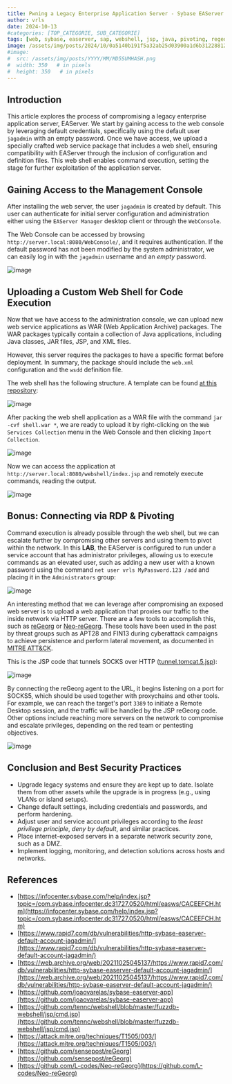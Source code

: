```yaml
---
title: Pwning a Legacy Enterprise Application Server - Sybase EAServer  
author: vrls
date: 2024-10-13  
#categories: [TOP_CATEGORIE, SUB_CATEGORIE]  
tags: [web, sybase, easerver, sap, webshell, jsp, java, pivoting, regeorg, neoregeorg, offensive, security, cybersecurity]  
image: /assets/img/posts/2024/10/0a5140b191f5a32ab25d03900a1d6b3122881205dccda363b45e6ed82385c2e0.png #og:image  
#image:  
#  src: /assets/img/posts/YYYY/MM/MD5SUMHASH.png  
#  width: 350   # in pixels  
#  height: 350   # in pixels  
---
```


<!-- 
<meta name="twitter:card" content="summary_large_image">
<meta property="twitter:domain" content="vrls.ws">
<meta property="twitter:url" content="https://vrls.ws/posts/2024/10/pwning-legacy-application-server-sybase-easerver-jaguar/">
<meta name="twitter:title" content="Pwning a Legacy Enterprise Application Server - Sybase EAServer">
<meta name="twitter:description" content="Personal blog about computer hacking & security">
<meta name="twitter:image" content="https://vrls.ws/assets/img/posts/2024/10/0a5140b191f5a32ab25d03900a1d6b3122881205dccda363b45e6ed82385c2e0.png">



![image](/assets/img/posts/2024/10/0a5140b191f5a32ab25d03900a1d6b3122881205dccda363b45e6ed82385c2e0.png) -->

## Introduction

This article explores the process of compromising a legacy enterprise application server, EAServer. We start by gaining access to the web console by leveraging default credentials, specifically using the default user `jagadmin` with an empty password. Once we have access, we upload a specially crafted web service package that includes a web shell, ensuring compatibility with EAServer through the inclusion of configuration and definition files. This web shell enables command execution, setting the stage for further exploitation of the application server.

## Gaining Access to the Management Console

After installing the web server, the user `jagadmin` is created by default. This user can authenticate for initial server configuration and administration either using the `EAServer Manager` desktop client or through the `WebConsole`.

The Web Console can be accessed by browsing `http://server.local:8080/WebConsole/`, and it requires authentication. If the default password has not been modified by the system administrator, we can easily log in with the `jagadmin` username and an *empty* password.

![image](/assets/img/posts/2024/10/c89e5691213f15db0877acf2472ff3940a971fe9db6f26bc66e6f428146e2853.png)

## Uploading a Custom Web Shell for Code Execution

Now that we have access to the administration console, we can upload new web service applications as WAR (Web Application Archive) packages. The WAR packages typically contain a collection of Java applications, including Java classes, JAR files, JSP, and XML files.

However, this server requires the packages to have a specific format before deployment. In summary, the package should include the `web.xml` configuration and the `wsdd` definition file.

The web shell has the following structure. A template can be found [at this repository](https://github.com/joaovarelas/sybase-easerver-app):

![image](/assets/img/posts/2024/10/9561b0ad43de5ff434d044db2c354756a0435c0b03edee769833c708cd1a6ecf.png)

After packing the web shell application as a WAR file with the command `jar -cvf shell.war *`, we are ready to upload it by right-clicking on the `Web Services Collection` menu in the Web Console and then clicking `Import Collection`.

![image](/assets/img/posts/2024/10/8497e3b4d2ad70c6c20044637b0b1468b17d91e86ac184caaed3c6eb77099bf1.png)

Now we can access the application at `http://server.local:8080/webshell/index.jsp` and remotely execute commands, reading the output.

![image](/assets/img/posts/2024/10/4853ad5f371596a1384a2d3d9be2b7b064471ddcfa082719f678c2fb9cc14f55.png)

## Bonus: Connecting via RDP & Pivoting

Command execution is already possible through the web shell, but we can escalate further by compromising other servers and using them to pivot within the network. In this **LAB**, the EAServer is configured to run under a service account that has administrator privileges, allowing us to execute commands as an elevated user, such as adding a new user with a known password using the command `net user vrls MyPassword.123 /add` and placing it in the `Administrators` group:

![image](/assets/img/posts/2024/10/73857264ee2ca81b9326c87f33dbea04f4b05c54ac4cce6b6bd9ca826097b7d2.png)

An interesting method that we can leverage after compromising an exposed web server is to upload a web application that proxies our traffic to the inside network via HTTP server. There are a few tools to accomplish this, such as [reGeorg](https://github.com/sensepost/reGeorg) or [Neo-reGeorg](https://github.com/L-codes/Neo-reGeorg). These tools have been used in the past by threat groups such as APT28 and FIN13 during cyberattack campaigns to achieve persistence and perform lateral movement, as documented in [MITRE ATT&CK](https://attack.mitre.org/techniques/T1505/003/).

This is the JSP code that tunnels SOCKS over HTTP ([tunnel.tomcat.5.jsp](https://raw.githubusercontent.com/sensepost/reGeorg/refs/heads/master/tunnel.tomcat.5.jsp)):

![image](/assets/img/posts/2024/10/02330734b838c5a22be6f342abe137a86d75d53063e704f650dd43d4f12f2e80.png)

By connecting the reGeorg agent to the URL, it begins listening on a port for SOCKS5, which should be used together with proxychains and other tools. For example, we can reach the target's port `3389` to initiate a Remote Desktop session, and the traffic will be handled by the JSP reGeorg code. Other options include reaching more servers on the network to compromise and escalate privileges, depending on the red team or pentesting objectives.

![image](/assets/img/posts/2024/10/65756ddeef1ca22493742c05c27e1858d335378460b302548ba3bd2c35404734.png)

## Conclusion and Best Security Practices

- Upgrade legacy systems and ensure they are kept up to date. Isolate them from other assets while the upgrade is in progress (e.g., using VLANs or island setups).
- Change default settings, including credentials and passwords, and perform hardening.
- Adjust user and service account privileges according to the *least privilege principle*, *deny by default*, and similar practices.
- Place internet-exposed servers in a separate network security zone, such as a DMZ.
- Implement logging, monitoring, and detection solutions across hosts and networks.

## References

- [https://infocenter.sybase.com/help/index.jsp?topic=/com.sybase.infocenter.dc31727.0520/html/easws/CACEEFCH.htm](https://infocenter.sybase.com/help/index.jsp?topic=/com.sybase.infocenter.dc31727.0520/html/easws/CACEEFCH.htm)
- [https://www.rapid7.com/db/vulnerabilities/http-sybase-easerver-default-account-jagadmin/](https://www.rapid7.com/db/vulnerabilities/http-sybase-easerver-default-account-jagadmin/)
- [https://web.archive.org/web/20211025045137/https://www.rapid7.com/db/vulnerabilities/http-sybase-easerver-default-account-jagadmin/](https://web.archive.org/web/20211025045137/https://www.rapid7.com/db/vulnerabilities/http-sybase-easerver-default-account-jagadmin/)
- [https://github.com/joaovarelas/sybase-easerver-app](https://github.com/joaovarelas/sybase-easerver-app)
- [https://github.com/tennc/webshell/blob/master/fuzzdb-webshell/jsp/cmd.jsp](https://github.com/tennc/webshell/blob/master/fuzzdb-webshell/jsp/cmd.jsp)
- [https://attack.mitre.org/techniques/T1505/003/](https://attack.mitre.org/techniques/T1505/003/)
- [https://github.com/sensepost/reGeorg](https://github.com/sensepost/reGeorg)
- [https://github.com/L-codes/Neo-reGeorg](https://github.com/L-codes/Neo-reGeorg)

